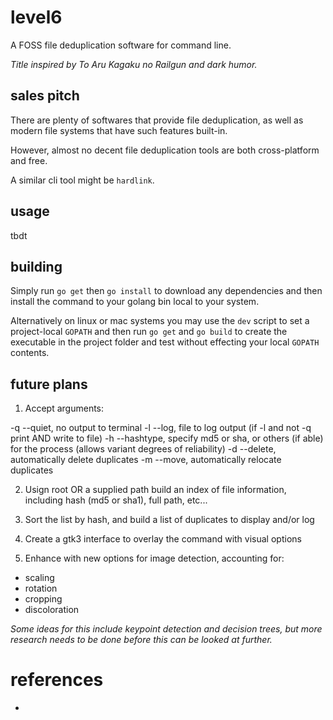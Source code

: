 
# level6

A FOSS file deduplication software for command line.

_Title inspired by To Aru Kagaku no Railgun and dark humor._

## sales pitch

There are plenty of softwares that provide file deduplication, as well as modern file systems that have such features built-in.

However, almost no decent file deduplication tools are both cross-platform and free.

A similar cli tool might be `hardlink`.


## usage

tbdt


## building

Simply run `go get` then `go install` to download any dependencies and then install the command to your golang bin local to your system.

Alternatively on linux or mac systems you may use the `dev` script to set a project-local `GOPATH` and then run `go get` and `go build` to create the executable in the project folder and test without effecting your local `GOPATH` contents.


## future plans

1. Accept arguments:

-q --quiet, no output to terminal
-l --log, file to log output (if -l and not -q print AND write to file)
-h --hashtype, specify md5 or sha, or others (if able) for the process (allows variant degrees of reliability)
-d --delete, automatically delete duplicates
-m --move, automatically relocate duplicates

2. Usign root OR a supplied path build an index of file information, including hash (md5 or sha1), full path, etc...

3. Sort the list by hash, and build a list of duplicates to display and/or log

4. Create a gtk3 interface to overlay the command with visual options

5. Enhance with new options for image detection, accounting for:

- scaling
- rotation
- cropping
- discoloration

_Some ideas for this include keypoint detection and decision trees, but more research needs to be done before this can be looked at further._


# references

- []()

